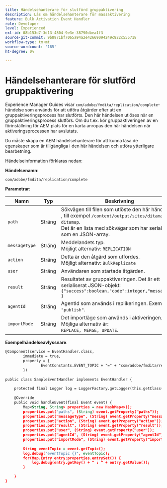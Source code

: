 ```yaml
---
title: Händelsehanterare för slutförd gruppaktivering
description: Läs om händelsehanterare för massaktivering
feature: Bulk Activation Event Handler
role: Developer
level: Experienced
exl-id: 08b153d7-3d13-4804-9e3e-38790dbea1f3
source-git-commit: 9b8971bf7065a94a2e42669094249c822c555718
workflow-type: tm+mt
source-wordcount: '185'
ht-degree: 0%

---
```


# Händelsehanterare för slutförd gruppaktivering

Experience Manager Guides visar `com/adobe/fmdita/replication/complete`-händelse som används för att utföra åtgärder efter att en gruppaktiveringsprocess har slutförts. Den här händelsen utlöses när en gruppaktiveringsprocess slutförs. Om du t.ex. kör gruppaktiveringen av en förinställning för AEM plats för en karta anropas den här händelsen när aktiveringsprocessen har avslutats.

Du måste skapa en AEM händelsehanterare för att kunna läsa de egenskaper som är tillgängliga i den här händelsen och utföra ytterligare bearbetning.

Händelseinformation förklaras nedan:

**Händelsenamn**:

```
com/adobe/fmdita/replication/complete 
```

**Parametrar**:

| Namn | Typ | Beskrivning |
|----|----|-----------|
| `path` | Sträng | Sökvägen till filen som utlöste den här händelsen. <br>, till exempel `/content/output/sites/ditamap1-ditamap`. <br> Det är en lista med sökvägar som har serialiserats som en JSON-array. |
| `messageType` | Sträng | Meddelandets typ. <br>Möjligt alternativ: `REPLICATION` |
| `action` | Sträng | Detta är den åtgärd som utfördes. <br>Möjligt alternativ: `BulkReplicate` |
| `user` | Sträng | Användaren som startade åtgärden. |
| `result` | Sträng | Resultatet av gruppaktiveringen. Det är ett serialiserat JSON-objekt: <br>`{"success":boolean,"code":integer,"message":"" }` |
| `agentId` | Sträng | AgentId som används i replikeringen. Exempel: `"publish"`. |
| `importMode` | Sträng | Det importläge som används i aktiveringen. Möjliga alternativ är: <br>`REPLACE, MERGE, UPDATE`. |


**Exempelhändelseavlyssnare**:

```XML
@Component(service = EventHandler.class,
        immediate = true,
        property = {
                EventConstants.EVENT_TOPIC + "=" + "com/adobe/fmdita/replication/complete",
        })
 
public class SampleEventHandler implements EventHandler {
 
    protected final Logger log = LoggerFactory.getLogger(this.getClass());
 
    @Override
    public void handleEvent(final Event event) {
        Map<String, String> properties = new HashMap<>();
        properties.put("paths", (String) event.getProperty("paths"));
        properties.put("messageType", (String) event.getProperty("messageType"));
        properties.put("action", (String) event.getProperty("action"));
        properties.put("result", (String) event.getProperty("result"));
        properties.put("user", (String) event.getProperty("user"));
        properties.put("agentId", (String) event.getProperty("agentId"));
        properties.put("importMode", (String) event.getProperty("importMode"));
 
        String eventTopic = event.getTopic();
        log.debug("eventTopic {}", eventTopic);
        for(Map.Entry entry:properties.entrySet()) {
            log.debug(entry.getKey() + " : " + entry.getValue());
        }
 
    }
}
```
